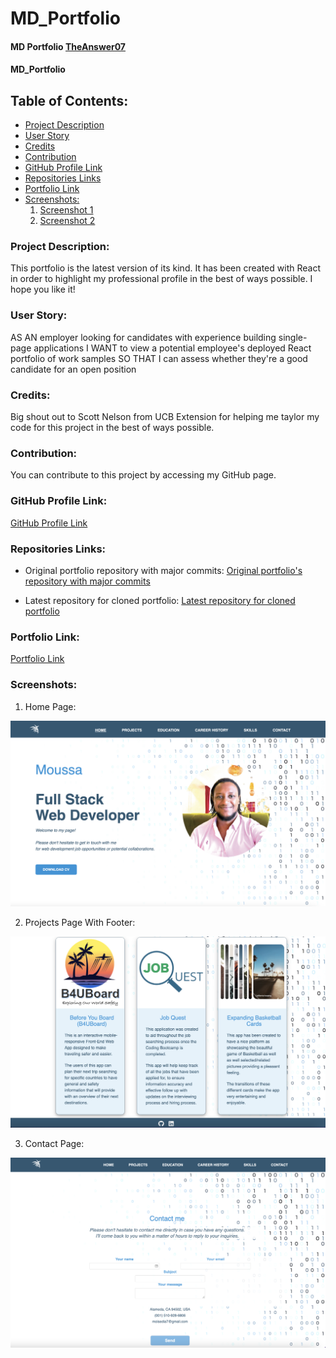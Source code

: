# MD_Portfolio

#### MD Portfolio [TheAnswer07](https://github.com/TheAnswer07)

#### MD_Portfolio

## Table of Contents:
* [Project Description](#project-description)
* [User Story](#username)
* [Credits](#credits)
* [Contribution](#contribution)
* [GitHub Profile Link](#github-profile-link)
* [Repositories Links](#repositories-links)
* [Portfolio Link](#portfolio-link)
* [Screenshots:](#screenshots)
    1. [Screenshot 1](#Screenshot-1)
    2. [Screenshot 2](#Screenshot-2)



### Project Description:

This portfolio is the latest version of its kind. It has been created with React in order to highlight my professional profile in the best of ways possible. I hope you like it!

### User Story:

AS AN employer looking for candidates with experience building single-page applications
I WANT to view a potential employee's deployed React portfolio of work samples
SO THAT I can assess whether they're a good candidate for an open position

### Credits:

Big shout out to Scott Nelson from UCB Extension for helping me taylor my code for this project in the best of ways possible.

### Contribution:

You can contribute to this project by accessing my GitHub page.

### GitHub Profile Link:

[GitHub Profile Link](https://github.com/TheAnswer07)

### Repositories Links:

- Original portfolio repository with major commits: [Original portfolio's repository with major commits](https://github.com/TheAnswer07/portfoliomoussadia)

- Latest repository for cloned portfolio: [Latest repository for cloned portfolio](https://github.com/TheAnswer07/moussadiaportfolio)

### Portfolio Link:

[Portfolio Link](https://)

### Screenshots:

1. Home Page:

![Home Page](public/screenshots/Home-Page.png "Home Page")

2. Projects Page With Footer:

![Projects Page With Footer](public/screenshots/Projects-Page-With-Footer.png "Projects Page With Footer")

3. Contact Page:

![Contact Page](public/screenshots/Contact-Page.png "Contact Page")